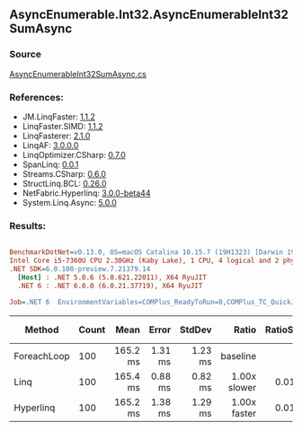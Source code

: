 ﻿## AsyncEnumerable.Int32.AsyncEnumerableInt32SumAsync

### Source
[AsyncEnumerableInt32SumAsync.cs](../LinqBenchmarks/AsyncEnumerable/Int32/AsyncEnumerableInt32SumAsync.cs)

### References:
- JM.LinqFaster: [1.1.2](https://www.nuget.org/packages/JM.LinqFaster/1.1.2)
- LinqFaster.SIMD: [1.1.2](https://www.nuget.org/packages/LinqFaster.SIMD/1.0.3)
- LinqFasterer: [2.1.0](https://www.nuget.org/packages/LinqFasterer/2.1.0)
- LinqAF: [3.0.0.0](https://www.nuget.org/packages/LinqAF/3.0.0.0)
- LinqOptimizer.CSharp: [0.7.0](https://www.nuget.org/packages/LinqOptimizer.CSharp/0.7.0)
- SpanLinq: [0.0.1](https://www.nuget.org/packages/SpanLinq/0.0.1)
- Streams.CSharp: [0.6.0](https://www.nuget.org/packages/Streams.CSharp/0.6.0)
- StructLinq.BCL: [0.26.0](https://www.nuget.org/packages/StructLinq/0.26.0)
- NetFabric.Hyperlinq: [3.0.0-beta44](https://www.nuget.org/packages/NetFabric.Hyperlinq/3.0.0-beta44)
- System.Linq.Async: [5.0.0](https://www.nuget.org/packages/System.Linq.Async/5.0.0)

### Results:
``` ini

BenchmarkDotNet=v0.13.0, OS=macOS Catalina 10.15.7 (19H1323) [Darwin 19.6.0]
Intel Core i5-7360U CPU 2.30GHz (Kaby Lake), 1 CPU, 4 logical and 2 physical cores
.NET SDK=6.0.100-preview.7.21379.14
  [Host] : .NET 5.0.6 (5.0.621.22011), X64 RyuJIT
  .NET 6 : .NET 6.0.0 (6.0.21.37719), X64 RyuJIT

Job=.NET 6  EnvironmentVariables=COMPlus_ReadyToRun=0,COMPlus_TC_QuickJitForLoops=1,COMPlus_TieredPGO=1  Runtime=.NET 6.0  

```
|      Method | Count |     Mean |   Error |  StdDev |        Ratio | RatioSD | Gen 0 | Gen 1 | Gen 2 | Allocated |
|------------ |------ |---------:|--------:|--------:|-------------:|--------:|------:|------:|------:|----------:|
| ForeachLoop |   100 | 165.2 ms | 1.31 ms | 1.23 ms |     baseline |         |     - |     - |     - |     23 KB |
|        Linq |   100 | 165.4 ms | 0.88 ms | 0.82 ms | 1.00x slower |   0.01x |     - |     - |     - |     20 KB |
|   Hyperlinq |   100 | 165.2 ms | 1.38 ms | 1.29 ms | 1.00x faster |   0.01x |     - |     - |     - |     22 KB |
